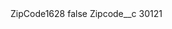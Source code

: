 <?xml version="1.0" encoding="UTF-8"?>
<CustomMetadata xmlns="http://soap.sforce.com/2006/04/metadata" xmlns:xsi="http://www.w3.org/2001/XMLSchema-instance" xmlns:xsd="http://www.w3.org/2001/XMLSchema">
    <label>ZipCode1628</label>
    <protected>false</protected>
    <values>
        <field>Zipcode__c</field>
        <value xsi:type="xsd:string">30121</value>
    </values>
</CustomMetadata>

